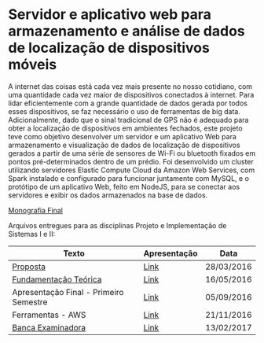 # Servidor e aplicativo web para armazenamento e análise de dados de localização de dispositivos móveis

A internet das coisas está cada vez mais presente no nosso cotidiano, com uma quantidade cada vez maior de dispositivos conectados à internet. Para lidar eficientemente com a grande quantidade de dados gerada por todos esses dispositivos, se faz necessário o uso de ferramentas de big data. Adicionalmente, dado que o sinal tradicional de GPS não é adequado para obter a localização de dispositivos em ambientes fechados, este projeto teve como objetivo desenvolver um servidor e um aplicativo Web para armazenamento e visualização de dados de localização de dispositivos gerados a partir de uma série de sensores de Wi-Fi ou bluetooth fixados em pontos pré-determinados dentro de um prédio. Foi desenvolvido um cluster utilizando servidores Elastic Compute Cloud da Amazon Web Services, com Spark instalado e configurado para funcionar juntamente com MySQL, e o protótipo de um aplicativo Web, feito em NodeJS, para se conectar aos servidores e exibir os dados armazenados na base de dados.

[Monografia Final](https://github.com/marcelocordeiro/TCC2016/blob/master/Monografia/Vers%C3%B5es/04%20-%20Monografia%20Final.pdf)

Arquivos entregues para as disciplinas Projeto e Implementação de Sistemas I e II:

| Texto | Apresentação | Data |
| ------ | ------------ | ---- |
| [Proposta](https://github.com/marcelocordeiro/TCC2016/blob/master/Monografia/Vers%C3%B5es/01%20-%20Proposta.pdf) | [Link](https://github.com/marcelocordeiro/TCC2016/blob/master/Apresenta%C3%A7%C3%B5es/01%20-%20Proposta.pdf) | 28/03/2016 |
| [Fundamentação Teórica](https://github.com/marcelocordeiro/TCC2016/blob/master/Monografia/Vers%C3%B5es/02%20-%20Fundamenta%C3%A7%C3%A3o%20Te%C3%B3rica.pdf) | [Link](https://github.com/marcelocordeiro/TCC2016/blob/master/Apresenta%C3%A7%C3%B5es/02%20-%20Fundamenta%C3%A7%C3%A3o%20Te%C3%B3rica.pdf) | 16/05/2016 |
| Apresentação Final - Primeiro Semestre | [Link](https://github.com/marcelocordeiro/TCC2016/blob/master/Apresenta%C3%A7%C3%B5es/03%20-%20Apresenta%C3%A7%C3%A3o%20Final%20-%20Primeiro%20Semestre.pdf) | 05/09/2016 |
| Ferramentas - AWS | [Link](https://github.com/marcelocordeiro/TCC2016/blob/master/Apresenta%C3%A7%C3%B5es/04%20-%20Ferramentas.pdf) | 21/11/2016 |
| [Banca Examinadora](https://github.com/marcelocordeiro/TCC2016/blob/master/Monografia/Vers%C3%B5es/03%20-%20Monografia%20-%20Banca.pdf) | [Link](https://github.com/marcelocordeiro/TCC2016/blob/master/Apresenta%C3%A7%C3%B5es/05%20-%20Apresenta%C3%A7%C3%A3o%20Final%20-%20Banca.pdf) | 13/02/2017 |
